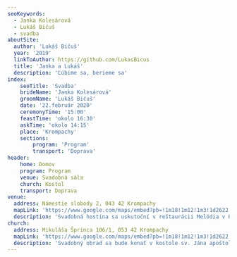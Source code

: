 ```yaml
---
seoKeywords:
  - Janka Kolesárová
  - Lukáš Bičuš
  - svadba
aboutSite:
  author: 'Lukáš Bičuš'
  year: '2019'
  linkToAuthor: https://github.com/LukasBicus
  title: 'Janka a Lukáš' 
  description: 'Ľúbime sa, berieme sa'
index:
    seoTitle: 'Svadba'
    brideName: 'Janka Kolesárová'
    groomName: 'Lukáš Bičuš'
    date: '22.február 2020'
    ceremonyTime: '15:00'
    feastTime: 'okolo 16:30'
    askTime: 'okolo 14:15'
    place: 'Krompachy'
    sections:
        program: 'Program'
        transport: 'Doprava'
header:
    home: Domov 
    program: Program 
    venue: Svadobná sála 
    church: Kostol 
    transport: Doprava
venue:
  address: Námestie slobody 2, 043 42 Krompachy
  mapLink: 'https://www.google.com/maps/embed?pb=!1m18!1m12!1m3!1d2622.239089695601!2d20.872095015676305!3d48.910836879292695!2m3!1f0!2f0!3f0!3m2!1i1024!2i768!4f13.1!3m3!1m2!1s0x473e5796804fd855%3A0x6404ed280cc5337d!2zUmXFoXRhdXLDoWNpYSBNZWzDs2RpYQ!5e0!3m2!1ssk!2ssk!4v1563530765460!5m2!1ssk!2ssk'
  description: 'Svadobná hostina sa uskutoční v reštaurácii Melódia v Krompachoch. Tešíme sa na Vás :-)'
church:
  address: Mikuláša Šprinca 106/1, 053 42 Krompachy
  mapLink: 'https://www.google.com/maps/embed?pb=!1m18!1m12!1m3!1d2622.2865553570223!2d20.87150745124026!3d48.909932479190864!2m3!1f0!2f0!3f0!3m2!1i1024!2i768!4f13.1!3m3!1m2!1s0x473e5795e0cf9e71%3A0x6b71498ecc6c33!2zUsOtbXNrb2thdG9sw61ja3kga29zdG9sIHN2w6R0w6lobyBKw6FuYSBFdmFuamVsaXN0dQ!5e0!3m2!1ssk!2ssk!4v1570866815480!5m2!1ssk!2ssk'
  description: 'Svadobný obrad sa bude konať v kostole sv. Jána apoštola a evanielistu v Krompachoch. Ďakujeme za Vaše modlitby :-)'
---
```

